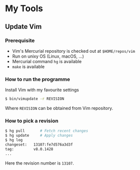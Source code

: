 # My Tools

## Update Vim

### Prerequisite

* Vim's Mercurial repository is checked out at `$HOME/repos/vim`
* Run on unixy OS (Linux, macOS, ...)
* Mercurial command `hg` is available
* `make` is available

### How to run the programme

Install Vim with my favourite settings

```sh
$ bin/vimupdate -r REVISION
```

Where `REVISION` can be obtained from Vim repository.

### How to pick a revision

```sh
$ hg pull       # Fetch recent changes
$ hg update     # Apply changes
$ hg log
changeset:   13107:fe7d576a3d3f
tag:         v8.0.1428
...
```

Here the revision number is `13107`.
